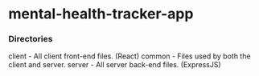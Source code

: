 # mental-health-tracker-app

### Directories

client - All client front-end files. (React)
common - Files used by both the client and server.
server - All server back-end files. (ExpressJS)
